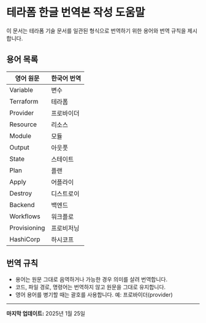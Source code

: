 # 테라폼 한글 번역본 작성 도움말

이 문서는 테라폼 기술 문서를 일관된 형식으로 번역하기 위한 용어와 번역 규칙을 제시합니다.

## 용어 목록

|영어 원문|한국어 번역|
|---|---|
|Variable|변수|
|Terraform|테라폼|
|Provider|프로바이더|
|Resource|리소스|
|Module|모듈|
|Output|아웃풋|
|State|스테이트|
|Plan|플랜|
|Apply|어플라이|
|Destroy|디스트로이|
|Backend|백엔드|
|Workflows|워크플로|
|Provisioning|프로비저닝|
|HashiCorp|하시코프|

## 번역 규칙
- 용어는 원문 그대로 음역하거나 가능한 경우 의미를 살려 번역합니다.
- 코드, 파일 경로, 명령어는 번역하지 않고 원문을 그대로 유지합니다.
- 영어 용어를 병기할 때는 괄호를 사용합니다. 예: 프로바이더(provider)

---

**마지막 업데이트:** 2025년 1월 25일